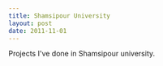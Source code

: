 ```yaml
---
title: Shamsipour University
layout: post
date: 2011-11-01
---
```


Projects I've done in Shamsipour university.

